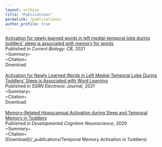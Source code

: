 ```yaml
---
layout: archive
title: "Publications"
permalink: /publications/
author_profile: true
---
```


[Activation for newly learned words in left medial-temporal lobe during toddlers' sleep is associated with memory for words](https://www.researchgate.net/publication/355498630_Activation_for_newly_learned_words_in_left_medial-temporal_lobe_during_toddlers'_sleep_is_associated_with_memory_for_words) 
<br/>
Published in _Current Biology: CB_, 2021
<br/>
~Summary~
<br/>
~Citation~
<br/>
Download
<br/>
<br/>
[Activation for Newly Learned Words in Left Medial-Temporal Lobe During Toddlers’ Sleep is Associated with Word Learning](https://www.researchgate.net/publication/348902249_Activation_for_Newly_Learned_Words_in_Left_Medial-Temporal_Lobe_During_Toddlers%27_Sleep_is_Associated_with_Word_Learning)
<br/>
Published in _SSRN Electronic Journal_, 2021
<br/>
~Summary~
<br/>
~Citation~
<br/>
Download
<br/>
<br/>
[Memory-Related Hippocampal Activation during Sleep and Temporal Memory in Toddlers](https://www.researchgate.net/publication/347979113_Memory-Related_Hippocampal_Activation_during_Sleep_and_Temporal_Memory_in_Toddlers)
<br/>
Published in _Developmental Cognitive Neuroscience_, 2020
<br/>
~Summary~
<br/>
~Citation~
<br/>
[Download](/_publications/Temporal Memory Activation in Toddlers)
<br/>
<br/>
